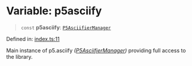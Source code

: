 # Variable: p5asciify

> `const` **p5asciify**: [`P5AsciifierManager`](../classes/P5AsciifierManager.md)

Defined in: [index.ts:11](https://github.com/humanbydefinition/p5.asciify/blob/b93cb3b16adeabda96c59e2d20e060935e7d746f/src/lib/index.ts#L11)

Main instance of p5.asciify _([P5AsciifierManager](../classes/P5AsciifierManager.md))_ providing full access to the library.
